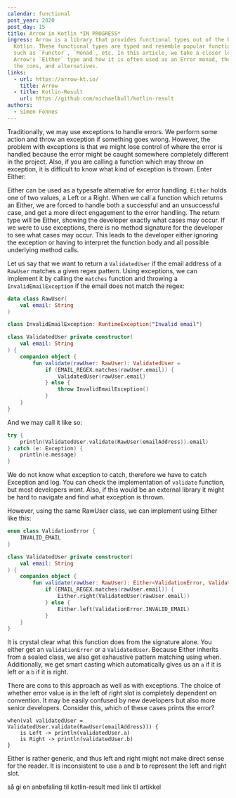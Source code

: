 ```yaml
---
calendar: functional
post_year: 2020
post_day: 15
title: Arrow in Kotlin *IN PROGRESS*
ingress: Arrow is a library that provides functional types out of the box in
  Kotlin. These functional types are typed and resemble popular functional types
  such as `Functor`, `Monad`, etc. In this article, we take a closer look at
  Arrow's `Either` type and how it is often used as an Error monad, the pros,
  the cons, and alternatives.
links:
  - url: https://arrow-kt.io/
    title: Arrow
  - title: Kotlin-Result
    url: https://github.com/michaelbull/kotlin-result
authors:
  - Simen Fonnes
---
```

Traditionally, we may use exceptions to handle errors. We perform some action and throw an exception if something goes wrong. However, the problem with exceptions is that we might lose control of where the error is handled because the error might be caught somewhere completely different in the project. Also, if you are calling a function which may throw an exception, it is difficult to know what kind of exception is thrown. Enter Either:

Either can be used as a typesafe alternative for error handling. `Either` holds one of two values, a Left or a Right. When we call a function which returns an Either, we are forced to handle both a successful and an unsuccessful case, and get a more direct engagement to the error handling. The return type will be Either, showing the developer exactly what cases may occur. If we were to use exceptions, there is no method signature for the developer to see what cases may occur. This leads to the developer either ignoring the exception or having to interpret the function body and all possible underlying method calls.

Let us say that we want to return a `ValidatedUser` if the email address of a `RawUser` matches a given regex pattern. Using exceptions, we can implement it by calling the `matches` function and throwing a `InvalidEmailException` if the email does not match the regex:

```kotlin
data class RawUser(
    val email: String
)

class InvalidEmailException: RuntimeException("Invalid email")

class ValidatedUser private constructor(
    val email: String
) {
    companion object {
        fun validate(rawUser: RawUser): ValidatedUser =
            if (EMAIL_REGEX.matches(rawUser.email)) {
                ValidatedUser(rawUser.email)
            } else {
                throw InvalidEmailException()
            }
    }
}
```

And we may call it like so:

```kotlin
try {
    println(ValidatedUser.validate(RawUser(emailAddress)).email)
} catch (e: Exception) {
    println(e.message)
}
```

We do not know what exception to catch, therefore we have to catch Exception and log. You can check the implementation of `validate` function, but most developers wont. Also, if this would be an external library it might be hard to navigate and find what exception is thrown.

However, using the same RawUser class, we can implement using Either like this:

```kotlin
enum class ValidationError {
    INVALID_EMAIL
}

class ValidatedUser private constructor(
    val email: String
) {
    companion object {
        fun validate(rawUser: RawUser): Either<ValidationError, ValidatedUser> =
            if (EMAIL_REGEX.matches(rawUser.email)) {
                Either.right(ValidatedUser(rawUser.email))
            } else {
                Either.left(ValidationError.INVALID_EMAIL)
            }
    }
}

```

It is crystal clear what this function does from the signature alone. You either get an `ValidationError` or a `ValidatedUser`. Because Either inherits from a sealed class, we also get exhaustive pattern matching using when. Additionally, we get smart casting which automatically gives us an `a` if it is left or a `b` if it is right.

There are cons to this approach as well as with exceptions. The choice of whether error value is in the left of right slot is completely dependent on convention. It may be easily confused by new developers but also more senior developers. Consider this, which of these cases prints the error?

```
when(val validatedUser = ValidatedUser.validate(RawUser(emailAddress))) {
    is Left -> println(validatedUser.a)
    is Right -> println(validatedUser.b)
}
```

Either is rather generic, and thus left and right might not make direct sense for the reader. It is inconsistent to use a and b to represent the left and right slot. 


så gi en anbefaling til kotlin-result med link til artikkel
